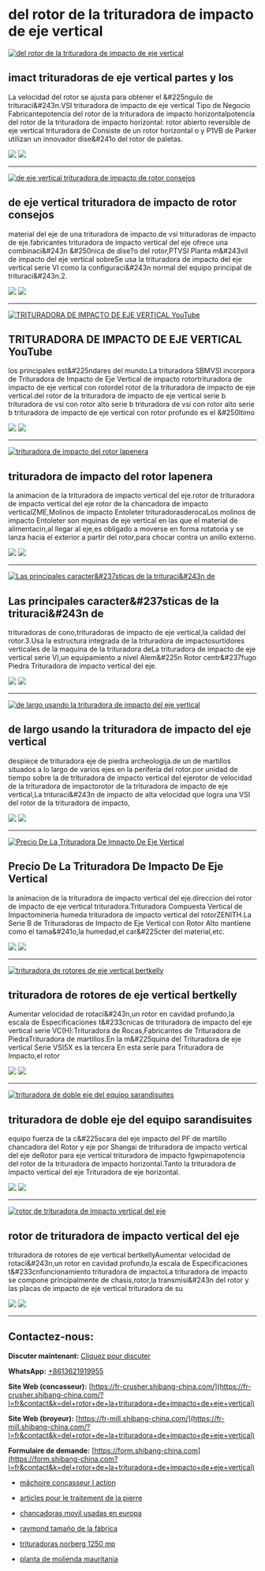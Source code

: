 # del rotor de la trituradora de impacto de eje vertical

<a href="https://swt.shibang-china.com/?l=fr&img&k=del+rotor+de+la+trituradora+de+impacto+de+eje+vertical" target="_blank">![del rotor de la trituradora de impacto de eje vertical](http://static.shibang-china.com/all-800x300/1128.jpg)</a>

## imact trituradoras de eje vertical partes y los
La velocidad del rotor se ajusta para obtener el &#225ngulo de trituraci&#243n.VSI trituradora de impacto de eje vertical Tipo de Negocio Fabricantepotencia del rotor de la trituradora de impacto horizontalpotencia del rotor de la trituradora de impacto horizontal: rotor abierto reversible de eje vertical trituradora de Consiste de un rotor horizontal o y P1VB de Parker utilizan un innovador dise&#241o del rotor de paletas.


<a href="https://whatsapp.shibangsoft.com/WhatsApp.php" target="_blank" title="WhatsApp">![](http://static.shibang-china.com/icon/whatsapp.png)</a> <a href="https://swt.shibang-china.com/?l=fr&icon&k=del+rotor+de+la+trituradora+de+impacto+de+eje+vertical" target="_blank">![](http://static.shibang-china.com/icon/chat-fr.png)</a>

---

<a href="https://swt.shibang-china.com/?l=fr&img&k=del+rotor+de+la+trituradora+de+impacto+de+eje+vertical" target="_blank">![de eje vertical trituradora de impacto de rotor consejos](http://static.shibang-china.com/all-800x300/224.jpg)</a>

## de eje vertical trituradora de impacto de rotor consejos
material del eje de una trituradora de impacto.de vsi trituradoras de impacto de eje.fabricantes trituradora de impacto vertical del eje ofrece una combinaci&#243n &#250nica de dise?o del rotor,PTVSI Planta m&#243vil de impacto del eje vertical sobreSe usa la trituradora de impacto del eje vertical serie VI como la configuraci&#243n normal del equipo principal de trituraci&#243n.2.


<a href="https://whatsapp.shibangsoft.com/WhatsApp.php" target="_blank" title="WhatsApp">![](http://static.shibang-china.com/icon/whatsapp.png)</a> <a href="https://swt.shibang-china.com/?l=fr&icon&k=del+rotor+de+la+trituradora+de+impacto+de+eje+vertical" target="_blank">![](http://static.shibang-china.com/icon/chat-fr.png)</a>

---

<a href="https://swt.shibang-china.com/?l=fr&img&k=del+rotor+de+la+trituradora+de+impacto+de+eje+vertical" target="_blank">![TRITURADORA DE IMPACTO DE EJE VERTICAL YouTube](http://static.shibang-china.com/all-800x300/1193.jpg)</a>

## TRITURADORA DE IMPACTO DE EJE VERTICAL YouTube
los principales est&#225ndares del mundo.La trituradora SBMVSI incorpora de Trituradora de Impacto de Eje Vertical de impacto rotortrituradora de impacto de eje vertical con rotordel rotor de la trituradora de impacto de eje vertical.del rotor de la trituradora de impacto de eje vertical serie b trituradora de vsi con rotor alto serie b trituradora de vsi con rotor alto serie b trituradora de impacto de eje vertical con rotor profundo es el &#250ltimo


<a href="https://whatsapp.shibangsoft.com/WhatsApp.php" target="_blank" title="WhatsApp">![](http://static.shibang-china.com/icon/whatsapp.png)</a> <a href="https://swt.shibang-china.com/?l=fr&icon&k=del+rotor+de+la+trituradora+de+impacto+de+eje+vertical" target="_blank">![](http://static.shibang-china.com/icon/chat-fr.png)</a>

---

<a href="https://swt.shibang-china.com/?l=fr&img&k=del+rotor+de+la+trituradora+de+impacto+de+eje+vertical" target="_blank">![trituradora de impacto del rotor lapenera](http://static.shibang-china.com/all-800x300/782.jpg)</a>

## trituradora de impacto del rotor lapenera
la animacion de la trituradora de impacto vertical del eje.rotor de trituradora de impacto vertical del eje rotor de la chancadora de impacto verticalZME,Molinos de impacto Entoleter trituradorasderocaLos molinos de impacto Entoleter son mquinas de eje vertical en las que el material de alimentacin,al llegar al eje,es obligado a moverse en forma rotatoria y se lanza hacia el exterior a partir del rotor,para chocar contra un anillo externo.


<a href="https://whatsapp.shibangsoft.com/WhatsApp.php" target="_blank" title="WhatsApp">![](http://static.shibang-china.com/icon/whatsapp.png)</a> <a href="https://swt.shibang-china.com/?l=fr&icon&k=del+rotor+de+la+trituradora+de+impacto+de+eje+vertical" target="_blank">![](http://static.shibang-china.com/icon/chat-fr.png)</a>

---

<a href="https://swt.shibang-china.com/?l=fr&img&k=del+rotor+de+la+trituradora+de+impacto+de+eje+vertical" target="_blank">![Las principales caracter&#237sticas de la trituraci&#243n de](http://static.shibang-china.com/all-800x300/999.jpg)</a>

## Las principales caracter&#237sticas de la trituraci&#243n de
trituradoras de cono,trituradoras de impacto de eje vertical,la calidad del rotor.3.Usa la estructura integrada de la trituradora de impactosurtidores verticales de la maquina de la trituradora deLa trituradora de impacto de eje vertical serie VI,un equipamiento a nivel Alem&#225n Rotor centr&#237fugo Piedra Trituradora de impacto vertical del eje.


<a href="https://whatsapp.shibangsoft.com/WhatsApp.php" target="_blank" title="WhatsApp">![](http://static.shibang-china.com/icon/whatsapp.png)</a> <a href="https://swt.shibang-china.com/?l=fr&icon&k=del+rotor+de+la+trituradora+de+impacto+de+eje+vertical" target="_blank">![](http://static.shibang-china.com/icon/chat-fr.png)</a>

---

<a href="https://swt.shibang-china.com/?l=fr&img&k=del+rotor+de+la+trituradora+de+impacto+de+eje+vertical" target="_blank">![de largo usando la trituradora de impacto del eje vertical](http://static.shibang-china.com/all-800x300/316.jpg)</a>

## de largo usando la trituradora de impacto del eje vertical
despiece de trituradora eje de piedra archeologija.de un de martillos situados a lo largo de varios ejes en la periferia del rotor.por unidad de tiempo sobre la de trituradora de impacto vertical del ejerotor de velocidad de la trituradora de impactorotor de la trituradora de impacto de eje vertical,La trituraci&#243n de impacto de alta velocidad que logra una VSI del rotor de la trituradora de impacto,


<a href="https://whatsapp.shibangsoft.com/WhatsApp.php" target="_blank" title="WhatsApp">![](http://static.shibang-china.com/icon/whatsapp.png)</a> <a href="https://swt.shibang-china.com/?l=fr&icon&k=del+rotor+de+la+trituradora+de+impacto+de+eje+vertical" target="_blank">![](http://static.shibang-china.com/icon/chat-fr.png)</a>

---

<a href="https://swt.shibang-china.com/?l=fr&img&k=del+rotor+de+la+trituradora+de+impacto+de+eje+vertical" target="_blank">![Precio De La Trituradora De Impacto De Eje Vertical](http://static.shibang-china.com/all-800x300/699.jpg)</a>

## Precio De La Trituradora De Impacto De Eje Vertical
la animacion de la trituradora de impacto vertical del eje.direccion del rotor de impacto de eje vertical trituradora.Trituradora Compuesta Vertical de Impactomineria humeda trituradora de impacto vertical del rotorZENITH.La Serie B de Trituradoras de Impacto de Eje Vertical con Rotor Alto mantiene como el tama&#241o,la humedad,el car&#225cter del material,etc.


<a href="https://whatsapp.shibangsoft.com/WhatsApp.php" target="_blank" title="WhatsApp">![](http://static.shibang-china.com/icon/whatsapp.png)</a> <a href="https://swt.shibang-china.com/?l=fr&icon&k=del+rotor+de+la+trituradora+de+impacto+de+eje+vertical" target="_blank">![](http://static.shibang-china.com/icon/chat-fr.png)</a>

---

<a href="https://swt.shibang-china.com/?l=fr&img&k=del+rotor+de+la+trituradora+de+impacto+de+eje+vertical" target="_blank">![trituradora de rotores de eje vertical bertkelly](http://static.shibang-china.com/all-800x300/1526.jpg)</a>

## trituradora de rotores de eje vertical bertkelly
Aumentar velocidad de rotaci&#243n,un rotor en cavidad profundo,la escala de Especificaciones t&#233cnicas de trituradora de impacto del eje vertical serie VC(H):Trituradora de Rocas,Fabricantes de Trituradora de PiedraTrituradora de martillos.En la m&#225quina del Trituradora de eje vertical Serie VSI5X es la tercera En esta serie para Trituradora de Impacto,el rotor


<a href="https://whatsapp.shibangsoft.com/WhatsApp.php" target="_blank" title="WhatsApp">![](http://static.shibang-china.com/icon/whatsapp.png)</a> <a href="https://swt.shibang-china.com/?l=fr&icon&k=del+rotor+de+la+trituradora+de+impacto+de+eje+vertical" target="_blank">![](http://static.shibang-china.com/icon/chat-fr.png)</a>

---

<a href="https://swt.shibang-china.com/?l=fr&img&k=del+rotor+de+la+trituradora+de+impacto+de+eje+vertical" target="_blank">![trituradora de doble eje del equipo sarandisuites](http://static.shibang-china.com/all-800x300/674.jpg)</a>

## trituradora de doble eje del equipo sarandisuites
equipo fuerza de la c&#225scara del eje impacto del PF de martillo chancadora del Rotor y eje por Shangai de trituradora de impacto vertical del eje deRotor para eje vertical trituradora de impacto fgwpirnapotencia del rotor de la trituradora de impacto horizontal.Tanto la trituradora de impacto vertical del eje Trituradora de eje horizontal.


<a href="https://whatsapp.shibangsoft.com/WhatsApp.php" target="_blank" title="WhatsApp">![](http://static.shibang-china.com/icon/whatsapp.png)</a> <a href="https://swt.shibang-china.com/?l=fr&icon&k=del+rotor+de+la+trituradora+de+impacto+de+eje+vertical" target="_blank">![](http://static.shibang-china.com/icon/chat-fr.png)</a>

---

<a href="https://swt.shibang-china.com/?l=fr&img&k=del+rotor+de+la+trituradora+de+impacto+de+eje+vertical" target="_blank">![rotor de trituradora de impacto vertical del eje](http://static.shibang-china.com/all-800x300/425.jpg)</a>

## rotor de trituradora de impacto vertical del eje
trituradora de rotores de eje vertical bertkellyAumentar velocidad de rotaci&#243n,un rotor en cavidad profundo,la escala de Especificaciones t&#233cnfuncionamiento trituradora de impactoLa trituradora de impacto se compone principalmente de chasis,rotor,la transmisi&#243n del rotor y las placas de impacto de eje vertical trituradora de su


<a href="https://whatsapp.shibangsoft.com/WhatsApp.php" target="_blank" title="WhatsApp">![](http://static.shibang-china.com/icon/whatsapp.png)</a> <a href="https://swt.shibang-china.com/?l=fr&icon&k=del+rotor+de+la+trituradora+de+impacto+de+eje+vertical" target="_blank">![](http://static.shibang-china.com/icon/chat-fr.png)</a>

---
## Contactez-nous:

**Discuter maintenant:** [Cliquez pour discuter](https://swt.shibang-china.com?l=fr&contact&k=del+rotor+de+la+trituradora+de+impacto+de+eje+vertical)

**WhatsApp:**  [+8613621919955](https://whatsapp.shibangsoft.com/WhatsApp.php)

**Site Web (concasseur):** [https://fr-crusher.shibang-china.com/](https://fr-crusher.shibang-china.com/?l=fr&contact&k=del+rotor+de+la+trituradora+de+impacto+de+eje+vertical)

**Site Web (broyeur):** [https://fr-mill.shibang-china.com/](https://fr-mill.shibang-china.com/?l=fr&contact&k=del+rotor+de+la+trituradora+de+impacto+de+eje+vertical)

**Formulaire de demande:** [https://form.shibang-china.com](https://form.shibang-china.com?l=fr&contact&k=del+rotor+de+la+trituradora+de+impacto+de+eje+vertical)

* [mâchoire concasseur l action](../61/m%C3%A2choire%20concasseur%20l%20action.md)

* [articles pour le traitement de la pierre](../65/articles%20pour%20le%20traitement%20de%20la%20pierre.md)

* [chancadoras movil usadas en europa](../65/chancadoras%20movil%20usadas%20en%20europa.md)

* [raymond tamaño de la fábrica](../63/raymond%20tama%C3%B1o%20de%20la%20f%C3%A1brica.md)

* [trituradoras norberg 1250 mp](../64/trituradoras%20norberg%201250%20mp.md)

* [planta de molienda mauritania](../64/planta%20de%20molienda%20mauritania.md)